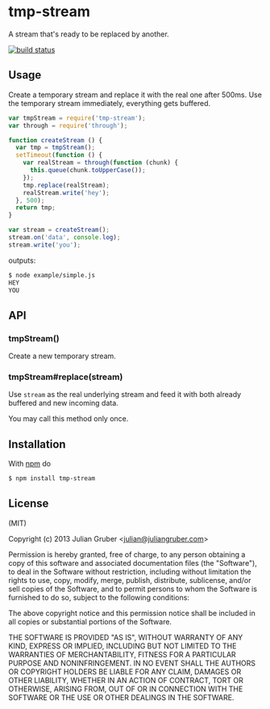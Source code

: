 
# tmp-stream

A stream that's ready to be replaced by another.

[![build status](https://secure.travis-ci.org/juliangruber/tmp-stream.png)](https://travis-ci.org/juliangruber/tmp-stream)

## Usage

Create a temporary stream and replace it with the real one after 500ms.
Use the temporary stream immediately, everything gets buffered.

```js
var tmpStream = require('tmp-stream');
var through = require('through');

function createStream () {
  var tmp = tmpStream();
  setTimeout(function () {
    var realStream = through(function (chunk) {
      this.queue(chunk.toUpperCase());
    });
    tmp.replace(realStream);
    realStream.write('hey');
  }, 500);
  return tmp;
}

var stream = createStream();
stream.on('data', console.log);
stream.write('you');
```

outputs:

```bash
$ node example/simple.js
HEY
YOU
```

## API

### tmpStream()

Create a new temporary stream.

### tmpStream#replace(stream)

Use `stream` as the real underlying stream and feed it with both already
buffered and new incoming data.

You may call this method only once.

## Installation

With [npm](http://npmjs.org) do

```bash
$ npm install tmp-stream
```

## License

(MIT)

Copyright (c) 2013 Julian Gruber &lt;julian@juliangruber.com&gt;

Permission is hereby granted, free of charge, to any person obtaining a copy of
this software and associated documentation files (the "Software"), to deal in
the Software without restriction, including without limitation the rights to
use, copy, modify, merge, publish, distribute, sublicense, and/or sell copies
of the Software, and to permit persons to whom the Software is furnished to do
so, subject to the following conditions:

The above copyright notice and this permission notice shall be included in all
copies or substantial portions of the Software.

THE SOFTWARE IS PROVIDED "AS IS", WITHOUT WARRANTY OF ANY KIND, EXPRESS OR
IMPLIED, INCLUDING BUT NOT LIMITED TO THE WARRANTIES OF MERCHANTABILITY,
FITNESS FOR A PARTICULAR PURPOSE AND NONINFRINGEMENT. IN NO EVENT SHALL THE
AUTHORS OR COPYRIGHT HOLDERS BE LIABLE FOR ANY CLAIM, DAMAGES OR OTHER
LIABILITY, WHETHER IN AN ACTION OF CONTRACT, TORT OR OTHERWISE, ARISING FROM,
OUT OF OR IN CONNECTION WITH THE SOFTWARE OR THE USE OR OTHER DEALINGS IN THE
SOFTWARE.
